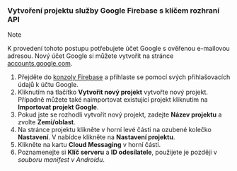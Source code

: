 
### <a name="create-a-google-firebase-project-with-api-key"></a>Vytvoření projektu služby Google Firebase s klíčem rozhraní API
> [!NOTE]
> K provedení tohoto postupu potřebujete účet Google s ověřenou e-mailovou adresou. Nový účet Google si můžete vytvořit na stránce <a href="http://go.microsoft.com/fwlink/p/?LinkId=268302" target="_blank">accounts.google.com</a>.
> 
> 

1. Přejděte do [konzoly Firebase](https://console.firebase.google.com/) a přihlaste se pomocí svých přihlašovacích údajů k účtu Google.
2. Kliknutím na tlačítko **Vytvořit nový projekt** vytvořte nový projekt. Případně můžete také naimportovat existující projekt kliknutím na **Importovat projekt Google**. 
3. Pokud jste se rozhodli vytvořit nový projekt, zadejte **Název projektu** a zvolte **Zemi/oblast**.
4. Na stránce projektu klikněte v horní levé části na ozubené kolečko **Nastavení**. V nabídce klikněte na **Nastavení projektu**.  
5. Klikněte na kartu **Cloud Messaging** v horní části. 
6. Poznamenejte si **Klíč serveru** a **ID odesílatele**, použijete je později v *souboru manifest v Androidu*.  

